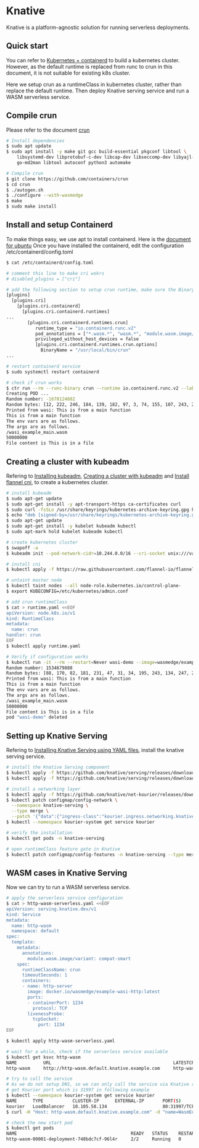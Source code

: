 # Knative

Knative is a platform-agnostic solution for running serverless deployments.

## Quick start

You can refer to [Kubernetes + containerd](./kubernetes-containerd.md) to build a kubernetes cluster. However, as the default runtime is replaced from runc to crun in this document, it is not suitable for existing k8s cluster.

Here we setup crun as a runtimeClass in kubernetes cluster, rather than replace the default runtime. Then deploy Knative serving service and run a WASM serverless service.

## Compile crun

Please refer to the document [crun](../container/crun.md)

```bash
# Install dependencies
$ sudo apt update
$ sudo apt install -y make git gcc build-essential pkgconf libtool \
    libsystemd-dev libprotobuf-c-dev libcap-dev libseccomp-dev libyajl-dev \
    go-md2man libtool autoconf python3 automake

# Compile crun
$ git clone https://github.com/containers/crun
$ cd crun
$ ./autogen.sh
$ ./configure --with-wasmedge
$ make
$ sudo make install
```

## Install and setup Containerd

To make things easy, we use apt to install containerd. Here is the [document for ubuntu](https://docs.docker.com/engine/install/ubuntu/)
Once you have installed the containerd, edit the configuration /etc/containerd/config.toml

```bash
$ cat /etc/containerd/config.toml

# comment this line to make cri wokrs
# disabled_plugins = ["cri"]

# add the following section to setup crun runtime, make sure the BinaryName equal to your crun binary path
[plugins]
  [plugins.cri]
    [plugins.cri.containerd]
      [plugins.cri.containerd.runtimes]
...
        [plugins.cri.containerd.runtimes.crun]
           runtime_type = "io.containerd.runc.v2"
           pod_annotations = ["*.wasm.*", "wasm.*", "module.wasm.image/*", "*.module.wasm.image", "module.wasm.image/variant.*"]
           privileged_without_host_devices = false
           [plugins.cri.containerd.runtimes.crun.options]
             BinaryName = "/usr/local/bin/crun"
...

# restart containerd service
$ sudo systemctl restart containerd

# check if crun works
$ ctr run --rm --runc-binary crun --runtime io.containerd.runc.v2 --label module.wasm.image/variant=compat-smart docker.io/wasmedge/example-wasi:latest wasm-example /wasi_example_main.wasm 50000000
Creating POD ...
Random number: -1678124602
Random bytes: [12, 222, 246, 184, 139, 182, 97, 3, 74, 155, 107, 243, 20, 164, 175, 250, 60, 9, 98, 25, 244, 92, 224, 233, 221, 196, 112, 97, 151, 155, 19, 204, 54, 136, 171, 93, 204, 129, 177, 163, 187, 52, 33, 32, 63, 104, 128, 20, 204, 60, 40, 183, 236, 220, 130, 41, 74, 181, 103, 178, 43, 231, 92, 211, 219, 47, 223, 137, 70, 70, 132, 96, 208, 126, 142, 0, 133, 166, 112, 63, 126, 164, 122, 49, 94, 80, 26, 110, 124, 114, 108, 90, 62, 250, 195, 19, 189, 203, 175, 189, 236, 112, 203, 230, 104, 130, 150, 39, 113, 240, 17, 252, 115, 42, 12, 185, 62, 145, 161, 3, 37, 161, 195, 138, 232, 39, 235, 222]
Printed from wasi: This is from a main function
This is from a main function
The env vars are as follows.
The args are as follows.
/wasi_example_main.wasm
50000000
File content is This is in a file
```

## Creating a cluster with kubeadm

Refering to [Installing kubeadm](https://kubernetes.io/docs/setup/production-environment/tools/kubeadm/install-kubeadm/), [Creating a cluster with kubeadm](https://kubernetes.io/docs/setup/production-environment/tools/kubeadm/create-cluster-kubeadm/) and [Install flannel cni](https://github.com/flannel-io/flannel#deploying-flannel-manually), to create a kubernetes cluster.

```bash
# install kubeadm
$ sudo apt-get update
$ sudo apt-get install -y apt-transport-https ca-certificates curl
$ sudo curl -fsSLo /usr/share/keyrings/kubernetes-archive-keyring.gpg https://packages.cloud.google.com/apt/doc/apt-key.gpg
$ echo "deb [signed-by=/usr/share/keyrings/kubernetes-archive-keyring.gpg] https://apt.kubernetes.io/ kubernetes-xenial main" | sudo tee /etc/apt/sources.list.d/kubernetes.list
$ sudo apt-get update
$ sudo apt-get install -y kubelet kubeadm kubectl
$ sudo apt-mark hold kubelet kubeadm kubectl

# create kubernetes cluster
$ swapoff -a
$ kubeadm init --pod-network-cidr=10.244.0.0/16 --cri-socket unix:///var/run/containerd/containerd.sock

# install cni
$ kubectl apply -f https://raw.githubusercontent.com/flannel-io/flannel/master/Documentation/kube-flannel.yml

# untaint master node
$ kubectl taint nodes --all node-role.kubernetes.io/control-plane-
$ export KUBECONFIG=/etc/kubernetes/admin.conf

# add crun runtimeClass
$ cat > runtime.yaml <<EOF
apiVersion: node.k8s.io/v1
kind: RuntimeClass
metadata:
  name: crun
handler: crun
EOF
$ kubectl apply runtime.yaml

# Verify if configuration works
$ kubectl run -it --rm --restart=Never wasi-demo --image=wasmedge/example-wasi:latest --annotations="module.wasm.image/variant=compat-smart" --overrides='{"kind":"Pod", "apiVersion":"v1", "spec": {"hostNetwork": true, "runtimeClassName": "crun"}}' /wasi_example_main.wasm 50000000
Random number: 1534679888
Random bytes: [88, 170, 82, 181, 231, 47, 31, 34, 195, 243, 134, 247, 211, 145, 28, 30, 162, 127, 234, 208, 213, 192, 205, 141, 83, 161, 121, 206, 214, 163, 196, 141, 158, 96, 137, 151, 49, 172, 88, 234, 195, 137, 44, 152, 7, 130, 41, 33, 85, 144, 197, 25, 104, 236, 201, 91, 210, 17, 59, 248, 80, 164, 19, 10, 46, 116, 182, 111, 112, 239, 140, 16, 6, 249, 89, 176, 55, 6, 41, 62, 236, 132, 72, 70, 170, 7, 248, 176, 209, 218, 214, 160, 110, 93, 232, 175, 124, 199, 33, 144, 2, 147, 219, 236, 255, 95, 47, 15, 95, 192, 239, 63, 157, 103, 250, 200, 85, 237, 44, 119, 98, 211, 163, 26, 157, 248, 24, 0]
Printed from wasi: This is from a main function
This is from a main function
The env vars are as follows.
The args are as follows.
/wasi_example_main.wasm
50000000
File content is This is in a file
pod "wasi-demo" deleted
```

## Setting up Knative Serving

Refering to [Installing Knative Serving using YAML files](https://knative.dev/docs/install/yaml-install/serving/install-serving-with-yaml/), install the knative serving service.

```bash
# install the Knative Serving component
$ kubectl apply -f https://github.com/knative/serving/releases/download/knative-v1.7.2/serving-crds.yaml
$ kubectl apply -f https://github.com/knative/serving/releases/download/knative-v1.7.2/serving-core.yaml

# install a networking layer
$ kubectl apply -f https://github.com/knative/net-kourier/releases/download/knative-v1.7.0/kourier.yaml
$ kubectl patch configmap/config-network \
  --namespace knative-serving \
  --type merge \
  --patch '{"data":{"ingress-class":"kourier.ingress.networking.knative.dev"}}'
$ kubectl --namespace kourier-system get service kourier

# verify the installation
$ kubectl get pods -n knative-serving

# open runtimeClass feature gate in Knative
$ kubectl patch configmap/config-features -n knative-serving --type merge --patch '{"data":{"kubernetes.podspec-runtimeclassname":"enabled"}}'
```

## WASM cases in Knative Serving

Now we can try to run a WASM serverless service.

```bash
# apply the serverless service configuration
$ cat > http-wasm-serverless.yaml <<EOF
apiVersion: serving.knative.dev/v1
kind: Service
metadata:
  name: http-wasm
  namespace: default
spec:
  template:
    metadata:
      annotations:
        module.wasm.image/variant: compat-smart
    spec:
      runtimeClassName: crun
      timeoutSeconds: 1
      containers:
      - name: http-server
        image: docker.io/wasmedge/example-wasi-http:latest
        ports:
        - containerPort: 1234
          protocol: TCP
        livenessProbe:
          tcpSocket:
            port: 1234
EOF

$ kubectl apply http-wasm-serverless.yaml

# wait for a while, check if the serverless service available
$ kubectl get ksvc http-wasm
NAME          URL                                              LATESTCREATED       LATESTREADY         READY   REASON
http-wasm     http://http-wasm.default.knative.example.com     http-wasm-00001     http-wasm-00001     True

# try to call the service
# As we do not setup DNS, so we can only call the service via Knative router.
# get Kourier port which is 31997 in following example
$ kubectl --namespace kourier-system get service kourier
NAME      TYPE           CLUSTER-IP      EXTERNAL-IP       PORT(S)                      AGE
kourier   LoadBalancer   10.105.58.134                     80:31997/TCP,443:31019/TCP   53d
$ curl -H "Host: http-wasm.default.knative.example.com" -d "name=WasmEdge" -X POST http://localhost:31997

# check the new start pod
$ kubectl get pods
NAME                                           READY   STATUS    RESTARTS   AGE
http-wasm-00001-deployment-748bdc7cf-96l4r     2/2     Running   0          19s
```

